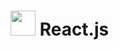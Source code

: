 # <img src="https://upload.wikimedia.org/wikipedia/commons/thumb/a/a7/React-icon.svg/1200px-React-icon.svg.png" width="40px;" > React.js 
